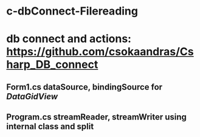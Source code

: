 # c-dbConnect-Filereading
# db connect and actions: https://github.com/csokaandras/Csharp_DB_connect
## Form1.cs dataSource, bindingSource for *DataGidView*
## Program.cs streamReader, streamWriter using internal class and split

